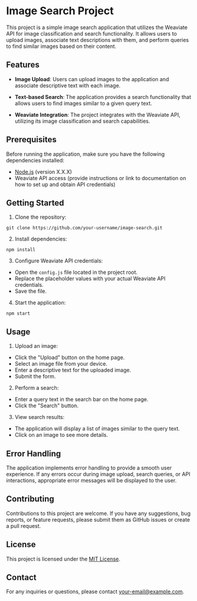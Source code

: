 # Image Search Project

This project is a simple image search application that utilizes the Weaviate API for image classification and search functionality. It allows users to upload images, associate text descriptions with them, and perform queries to find similar images based on their content.

## Features

- **Image Upload**: Users can upload images to the application and associate descriptive text with each image.

- **Text-based Search**: The application provides a search functionality that allows users to find images similar to a given query text.

- **Weaviate Integration**: The project integrates with the Weaviate API, utilizing its image classification and search capabilities.

## Prerequisites

Before running the application, make sure you have the following dependencies installed:

- [Node.js](https://nodejs.org/) (version X.X.X)
- Weaviate API access (provide instructions or link to documentation on how to set up and obtain API credentials)

## Getting Started

1. Clone the repository:

`git clone https://github.com/your-username/image-search.git`


2. Install dependencies:

`npm install`


3. Configure Weaviate API credentials:
- Open the `config.js` file located in the project root.
- Replace the placeholder values with your actual Weaviate API credentials.
- Save the file.

4. Start the application:

`npm start`

## Usage

1. Upload an image:
- Click the "Upload" button on the home page.
- Select an image file from your device.
- Enter a descriptive text for the uploaded image.
- Submit the form.

2. Perform a search:
- Enter a query text in the search bar on the home page.
- Click the "Search" button.

3. View search results:
- The application will display a list of images similar to the query text.
- Click on an image to see more details.

## Error Handling

The application implements error handling to provide a smooth user experience. If any errors occur during image upload, search queries, or API interactions, appropriate error messages will be displayed to the user.

## Contributing

Contributions to this project are welcome. If you have any suggestions, bug reports, or feature requests, please submit them as GitHub issues or create a pull request.

## License

This project is licensed under the [MIT License](https://opensource.org/licenses/MIT).

## Contact

For any inquiries or questions, please contact [your-email@example.com](mailto:your-email@example.com).
